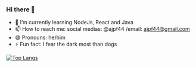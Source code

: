 ### Hi there 👋
<!-- **ajpf44/ajpf44** is a ✨ _special_ ✨ repository because its `README.md` (this file) appears on your GitHub profile.

Here are some ideas to get you started:
- 🔭 I’m currently working on ...
 -->
 
- 🌱 I’m currently learning NodeJs, React and Java
- 📫 How to reach me: social medias: @ajpf44  /email: ajpf44@gmail.com
- 😄 Pronouns: he/him
- ⚡ Fun fact: I fear the dark most than dogs

 [![Top Langs](https://github-readme-stats.vercel.app/api/top-langs/?username=ajpf44&theme=dark)](https://github.com/anuraghazra/github-readme-stats)
